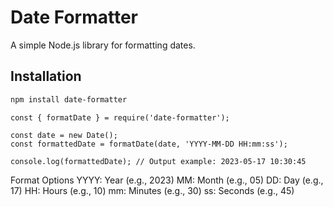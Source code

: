 # Date Formatter

A simple Node.js library for formatting dates.

## Installation

```bash
npm install date-formatter

```

```
const { formatDate } = require('date-formatter');

const date = new Date();
const formattedDate = formatDate(date, 'YYYY-MM-DD HH:mm:ss');

console.log(formattedDate); // Output example: 2023-05-17 10:30:45
```

Format Options
YYYY: Year (e.g., 2023)
MM: Month (e.g., 05)
DD: Day (e.g., 17)
HH: Hours (e.g., 10)
mm: Minutes (e.g., 30)
ss: Seconds (e.g., 45)
